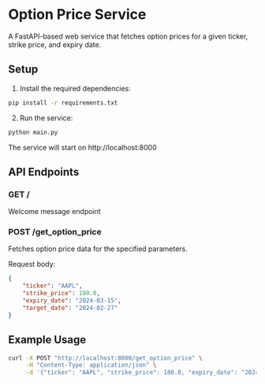 # Option Price Service

A FastAPI-based web service that fetches option prices for a given ticker, strike price, and expiry date.

## Setup

1. Install the required dependencies:
```bash
pip install -r requirements.txt
```

2. Run the service:
```bash
python main.py
```

The service will start on http://localhost:8000

## API Endpoints

### GET /
Welcome message endpoint

### POST /get_option_price
Fetches option price data for the specified parameters.

Request body:
```json
{
    "ticker": "AAPL",
    "strike_price": 180.0,
    "expiry_date": "2024-03-15",
    "target_date": "2024-02-27"
}
```

## Example Usage
```bash
curl -X POST "http://localhost:8000/get_option_price" \
     -H "Content-Type: application/json" \
     -d '{"ticker": "AAPL", "strike_price": 180.0, "expiry_date": "2024-03-15", "target_date": "2024-02-27"}'
```
